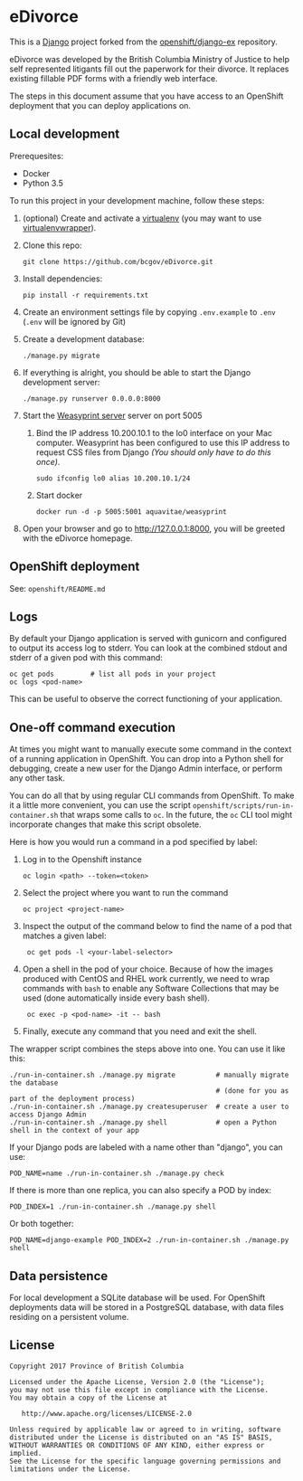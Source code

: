 # eDivorce

This is a [Django](http://www.djangoproject.com) project forked from the [openshift/django-ex](https://github.com/openshift/django-ex) repository.

eDivorce was developed by the British Columbia Ministry of Justice to help self represented litigants fill out the paperwork for their divorce.  It replaces existing fillable PDF forms with a friendly web interface.

The steps in this document assume that you have access to an OpenShift deployment that you can deploy applications on.

## Local development

Prerequesites:
* Docker
* Python 3.5

To run this project in your development machine, follow these steps:

1. (optional) Create and activate a [virtualenv](https://virtualenv.pypa.io/) (you may want to use [virtualenvwrapper](http://virtualenvwrapper.readthedocs.org/)).

2. Clone this repo:

    `git clone https://github.com/bcgov/eDivorce.git`

3. Install dependencies:

    `pip install -r requirements.txt`

4. Create an environment settings file by copying `.env.example` to `.env` (`.env` will be ignored by Git)

5. Create a development database:

    `./manage.py migrate`

6. If everything is alright, you should be able to start the Django development server:

    `./manage.py runserver 0.0.0.0:8000`

7. Start the [Weasyprint server](https://hub.docker.com/r/aquavitae/weasyprint/) server on port 5005

    1. Bind the IP address 10.200.10.1 to the lo0 interface on your Mac computer.  Weasyprint has been configured to use this IP address to request CSS files from Django *(You should only have to do this once)*.
        ```
        sudo ifconfig lo0 alias 10.200.10.1/24
        ```

    1. Start docker
        ```
        docker run -d -p 5005:5001 aquavitae/weasyprint
        ```


8. Open your browser and go to http://127.0.0.1:8000, you will be greeted with the eDivorce homepage.


## OpenShift deployment

See: `openshift/README.md`

## Logs

By default your Django application is served with gunicorn and configured to output its access log to stderr.
You can look at the combined stdout and stderr of a given pod with this command:

    oc get pods         # list all pods in your project
    oc logs <pod-name>

This can be useful to observe the correct functioning of your application.


## One-off command execution

At times you might want to manually execute some command in the context of a running application in OpenShift.
You can drop into a Python shell for debugging, create a new user for the Django Admin interface, or perform any other task.

You can do all that by using regular CLI commands from OpenShift.
To make it a little more convenient, you can use the script `openshift/scripts/run-in-container.sh` that wraps some calls to `oc`.
In the future, the `oc` CLI tool might incorporate changes that make this script obsolete.

Here is how you would run a command in a pod specified by label:

1. Log in to the Openshift instance

    ```
    oc login <path> --token=<token>
    ```

1. Select the project where you want to run the command

    ```
    oc project <project-name>
    ```

1. Inspect the output of the command below to find the name of a pod that matches a given label:

        oc get pods -l <your-label-selector>

1. Open a shell in the pod of your choice. Because of how the images produced
  with CentOS and RHEL work currently, we need to wrap commands with `bash` to
  enable any Software Collections that may be used (done automatically inside
  every bash shell).

        oc exec -p <pod-name> -it -- bash

1. Finally, execute any command that you need and exit the shell.


The wrapper script combines the steps above into one. You can use it like this:

    ./run-in-container.sh ./manage.py migrate          # manually migrate the database
                                                       # (done for you as part of the deployment process)
    ./run-in-container.sh ./manage.py createsuperuser  # create a user to access Django Admin
    ./run-in-container.sh ./manage.py shell            # open a Python shell in the context of your app

If your Django pods are labeled with a name other than "django", you can use:

    POD_NAME=name ./run-in-container.sh ./manage.py check

If there is more than one replica, you can also specify a POD by index:

    POD_INDEX=1 ./run-in-container.sh ./manage.py shell

Or both together:

    POD_NAME=django-example POD_INDEX=2 ./run-in-container.sh ./manage.py shell


## Data persistence

For local development a SQLite database will be used.  For OpenShift deployments data will be stored in a PostgreSQL database, with data files residing on a persistent volume.

## License

    Copyright 2017 Province of British Columbia

    Licensed under the Apache License, Version 2.0 (the "License");
    you may not use this file except in compliance with the License.
    You may obtain a copy of the License at

       http://www.apache.org/licenses/LICENSE-2.0

    Unless required by applicable law or agreed to in writing, software
    distributed under the License is distributed on an "AS IS" BASIS,
    WITHOUT WARRANTIES OR CONDITIONS OF ANY KIND, either express or implied.
    See the License for the specific language governing permissions and
    limitations under the License.